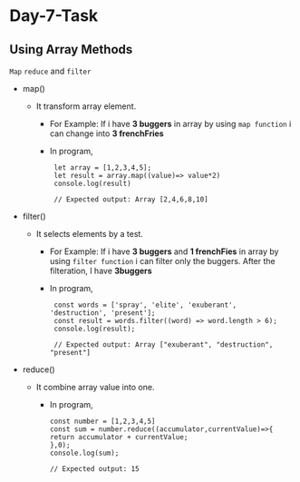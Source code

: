 # Day-7-Task

 ## Using Array Methods

 `Map` `reduce` and `filter`
  
 +  map() 
    - It transform array element.
  
       + For Example: If i have **3 buggers** in array by using `map function` i can change into **3 frenchFries**
       + In program,
              
              let array = [1,2,3,4,5]; 
              let result = array.map((value)=> value*2)
              console.log(result)

              // Expected output: Array [2,4,6,8,10]


   + filter()
      - It selects elements by a test.

        + For Example: If i have **3 buggers** and **1 frenchFies** in array by using `filter function` i can filter only the buggers. After the filteration, I have **3buggers**
        + In program,  

               const words = ['spray', 'elite', 'exuberant', 'destruction', 'present'];
               const result = words.filter((word) => word.length > 6);
               console.log(result);  

               // Expected output: Array ["exuberant", "destruction", "present"]

   + reduce()
       - It combine array value into one.
         
          - In program,

                const number = [1,2,3,4,5]
                const sum = number.reduce((accumulator,currentValue)=>{
                return accumulator + currentValue;
                },0);
                console.log(sum);

                // Expected output: 15
                
                
  
                  